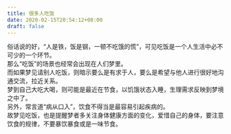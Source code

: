 ```yaml
---
title: 很多人吃饭
date: 2020-02-15T20:54:12+08:00
draft: false
---
```


俗话说的好，“人是铁，饭是钢，一顿不吃饿的慌”，可见吃饭是一个人生活中必不可少的一个环节。<br>
那么“吃饭”的场景也经常会出现在人们梦里。<br>
而如果梦见请别人吃饭，则暗示要么是有求于人，要么是希望与他人进行很好地沟通交流，拉近关系。<br>
梦到自己大吃大喝，则可能是最近在节食，以饥饿状态入睡，生理需求反映到梦境之中了。<br>
另外，常言道“病从口入”，饮食不得当是最容易引起疾病的。<br>
故梦见吃饭，也是提醒梦者多关注身体健康方面的变化，爱惜自己的身体，要注意饮食的规律，不要暴饮暴食或是一味节食。<br>

